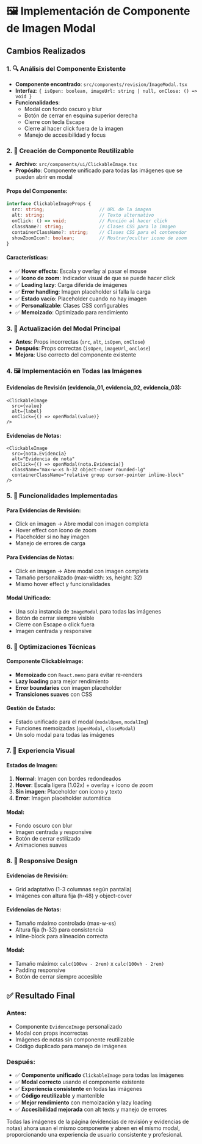 # 🖼️ Implementación de Componente de Imagen Modal

## Cambios Realizados

### 1. 🔍 **Análisis del Componente Existente**
- **Componente encontrado**: `src/components/revision/ImageModal.tsx`
- **Interfaz**: `{ isOpen: boolean, imageUrl: string | null, onClose: () => void }`
- **Funcionalidades**: 
  - Modal con fondo oscuro y blur
  - Botón de cerrar en esquina superior derecha
  - Cierre con tecla Escape
  - Cierre al hacer click fuera de la imagen
  - Manejo de accesibilidad y focus

### 2. 🎨 **Creación de Componente Reutilizable**
- **Archivo**: `src/components/ui/ClickableImage.tsx`
- **Propósito**: Componente unificado para todas las imágenes que se pueden abrir en modal

#### **Props del Componente**:
```typescript
interface ClickableImageProps {
  src: string;                    // URL de la imagen
  alt: string;                    // Texto alternativo
  onClick: () => void;            // Función al hacer click
  className?: string;             // Clases CSS para la imagen
  containerClassName?: string;    // Clases CSS para el contenedor
  showZoomIcon?: boolean;         // Mostrar/ocultar icono de zoom
}
```

#### **Características**:
- ✅ **Hover effects**: Escala y overlay al pasar el mouse
- ✅ **Icono de zoom**: Indicador visual de que se puede hacer click
- ✅ **Loading lazy**: Carga diferida de imágenes
- ✅ **Error handling**: Imagen placeholder si falla la carga
- ✅ **Estado vacío**: Placeholder cuando no hay imagen
- ✅ **Personalizable**: Clases CSS configurables
- ✅ **Memoizado**: Optimizado para rendimiento

### 3. 🔄 **Actualización del Modal Principal**
- **Antes**: Props incorrectas (`src`, `alt`, `isOpen`, `onClose`)
- **Después**: Props correctas (`isOpen`, `imageUrl`, `onClose`)
- **Mejora**: Uso correcto del componente existente

### 4. 🖼️ **Implementación en Todas las Imágenes**

#### **Evidencias de Revisión** (evidencia_01, evidencia_02, evidencia_03):
```tsx
<ClickableImage 
  src={value} 
  alt={label} 
  onClick={() => openModal(value)} 
/>
```

#### **Evidencias de Notas**:
```tsx
<ClickableImage
  src={nota.Evidencia}
  alt="Evidencia de nota"
  onClick={() => openModal(nota.Evidencia)}
  className="max-w-xs h-32 object-cover rounded-lg"
  containerClassName="relative group cursor-pointer inline-block"
/>
```

### 5. 🎯 **Funcionalidades Implementadas**

#### **Para Evidencias de Revisión**:
- Click en imagen → Abre modal con imagen completa
- Hover effect con icono de zoom
- Placeholder si no hay imagen
- Manejo de errores de carga

#### **Para Evidencias de Notas**:
- Click en imagen → Abre modal con imagen completa
- Tamaño personalizado (max-width: xs, height: 32)
- Mismo hover effect y funcionalidades

#### **Modal Unificado**:
- Una sola instancia de `ImageModal` para todas las imágenes
- Botón de cerrar siempre visible
- Cierre con Escape o click fuera
- Imagen centrada y responsive

### 6. 🔧 **Optimizaciones Técnicas**

#### **Componente ClickableImage**:
- **Memoizado** con `React.memo` para evitar re-renders
- **Lazy loading** para mejor rendimiento
- **Error boundaries** con imagen placeholder
- **Transiciones suaves** con CSS

#### **Gestión de Estado**:
- Estado unificado para el modal (`modalOpen`, `modalImg`)
- Funciones memoizadas (`openModal`, `closeModal`)
- Un solo modal para todas las imágenes

### 7. 🎨 **Experiencia Visual**

#### **Estados de Imagen**:
1. **Normal**: Imagen con bordes redondeados
2. **Hover**: Escala ligera (1.02x) + overlay + icono de zoom
3. **Sin imagen**: Placeholder con icono y texto
4. **Error**: Imagen placeholder automática

#### **Modal**:
- Fondo oscuro con blur
- Imagen centrada y responsive
- Botón de cerrar estilizado
- Animaciones suaves

### 8. 📱 **Responsive Design**

#### **Evidencias de Revisión**:
- Grid adaptativo (1-3 columnas según pantalla)
- Imágenes con altura fija (h-48) y object-cover

#### **Evidencias de Notas**:
- Tamaño máximo controlado (max-w-xs)
- Altura fija (h-32) para consistencia
- Inline-block para alineación correcta

#### **Modal**:
- Tamaño máximo: `calc(100vw - 2rem)` x `calc(100vh - 2rem)`
- Padding responsive
- Botón de cerrar siempre accesible

## ✅ Resultado Final

### **Antes**:
- Componente `EvidenceImage` personalizado
- Modal con props incorrectas
- Imágenes de notas sin componente reutilizable
- Código duplicado para manejo de imágenes

### **Después**:
- ✅ **Componente unificado** `ClickableImage` para todas las imágenes
- ✅ **Modal correcto** usando el componente existente
- ✅ **Experiencia consistente** en todas las imágenes
- ✅ **Código reutilizable** y mantenible
- ✅ **Mejor rendimiento** con memoización y lazy loading
- ✅ **Accesibilidad mejorada** con alt texts y manejo de errores

Todas las imágenes de la página (evidencias de revisión y evidencias de notas) ahora usan el mismo componente y abren en el mismo modal, proporcionando una experiencia de usuario consistente y profesional.